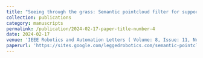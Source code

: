 ```yaml
---
title: "Seeing through the grass: Semantic pointcloud filter for support surface learning"
collection: publications
category: manuscripts
permalink: /publication/2024-02-17-paper-title-number-4
date: 2024-02-17
venue: 'IEEE Robotics and Automation Letters ( Volume: 8, Issue: 11, November 2023)'
paperurl: 'https://sites.google.com/leggedrobotics.com/semantic-pointcloud-filter/home'
---
```

